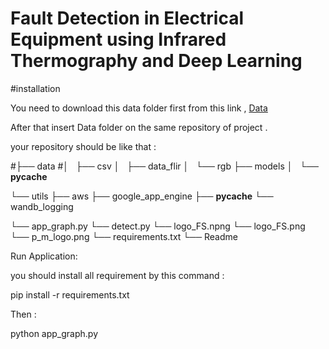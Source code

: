 # Fault Detection in Electrical Equipment using Infrared Thermography and Deep Learning

#installation

You need to download this data folder first from this link , [Data](https://drive.google.com/file/d/1BzfybGG1swTHTa-LB7nqrLLTRcnjJ-WE/view?usp=sharing)

After that insert Data folder on the same repository of project .

your repository should be like that :

#├── data
#│   ├── csv
│   ├── data_flir
│   └── rgb
├── models
│   └── __pycache__

└── utils
    ├── aws
    ├── google_app_engine
    ├── __pycache__
    └── wandb_logging
    
└── app_graph.py
└── detect.py
└── logo_FS.npng
└── logo_FS.png
└── p_m_logo.png
└── requirements.txt
└── Readme

Run Application:

you should install all requirement by this command :

pip install -r requirements.txt

Then :

python app_graph.py




